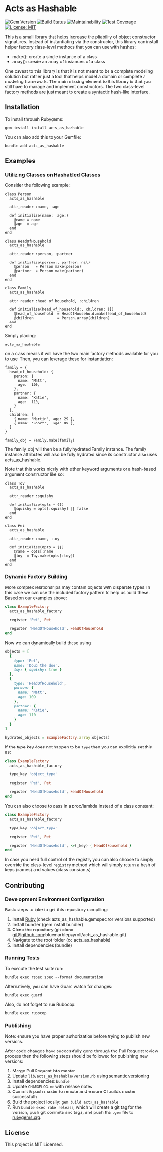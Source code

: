 # Acts as Hashable

[![Gem Version](https://badge.fury.io/rb/acts_as_hashable.svg)](https://badge.fury.io/rb/acts_as_hashable) [![Build Status](https://travis-ci.org/bluemarblepayroll/acts_as_hashable.svg?branch=master)](https://travis-ci.org/bluemarblepayroll/acts_as_hashable) [![Maintainability](https://api.codeclimate.com/v1/badges/647dac37b9a8177f3d84/maintainability)](https://codeclimate.com/github/bluemarblepayroll/acts_as_hashable/maintainability) [![Test Coverage](https://api.codeclimate.com/v1/badges/647dac37b9a8177f3d84/test_coverage)](https://codeclimate.com/github/bluemarblepayroll/acts_as_hashable/test_coverage) [![License: MIT](https://img.shields.io/badge/License-MIT-yellow.svg)](https://opensource.org/licenses/MIT)

This is a small library that helps increase the pliability of object constructor signatures.
Instead of instantiating via the constructor, this library can install helper factory
class-level methods that you can use with hashes:

* make(): create a single instance of a class
* array(): create an array of instances of a class

One caveat to this library is that it is not meant to be a complete modeling solution but rather
just a tool that helps model a domain or complete a modeling framework.
The main missing element to this library is that you still have to manage and implement constructors.
The two class-level factory methods are just meant to create a syntactic hash-like interface.

## Installation

To install through Rubygems:

````
gem install install acts_as_hashable
````

You can also add this to your Gemfile:

````
bundle add acts_as_hashable
````

## Examples

### Utilizing Classes on Hashabled Classes

Consider the following example:

````
class Person
  acts_as_hashable

  attr_reader :name, :age

  def initialize(name:, age:)
    @name = name
    @age  = age
  end
end

class HeadOfHousehold
  acts_as_hashable

  attr_reader :person, :partner

  def initialize(person:, partner: nil)
    @person   = Person.make(person)
    @partner  = Person.make(partner)
  end
end

class Family
  acts_as_hashable

  attr_reader :head_of_household, :children

  def initialize(head_of_household:, children: [])
    @head_of_household  = HeadOfHousehold.make(head_of_household)
    @children           = Person.array(children)
  end
end
````

Simply placing:

````
acts_as_hashable
````

on a class means it will have the two main factory methods available for you to use.  Then,
you can leverage these for instantiation:

````
family = {
  head_of_household: {
    person: {
      name: 'Matt',
      age:  109,
    },
    partner: {
      name: 'Katie',
      age:  110,
    }
  },
  children: [
    { name: 'Martin', age: 29 },
    { name: 'Short',  age: 99 },
  ]
}

family_obj = Family.make(family)
````

The family_obj will then be a fully hydrated Family instance.  The family instance
attributes will also be fully hydrated since its constructor also uses acts_as_hashable.

Note that this works nicely with either keyword arguments or a hash-based argument constructor like so:

````
class Toy
  acts_as_hashable

  attr_reader :squishy

  def initialize(opts = {})
    @squishy = opts[:squishy] || false
  end
end

class Pet
  acts_as_hashable

  attr_reader :name, :toy

  def initialize(opts = {})
    @name = opts[:name]
    @toy  = Toy.make(opts[:toy])
  end
end
````

### Dynamic Factory Building

More complex relationships may contain objects with disparate types.  In this case we can use the included factory
pattern to help us build these.  Based on our examples above:

```ruby
class ExampleFactory
  acts_as_hashable_factory

  register 'Pet', Pet

  register 'HeadOfHousehold', HeadOfHousehold
end
```

Now we can dynamically build these using:

```ruby
objects = [
  {
    type: 'Pet',
    name: 'Doug the dog',
    toy: { squishy: true }
  },
  {
    type: 'HeadOfHousehold',
    person: {
      name: 'Matt',
      age: 109
    },
    partner: {
      name: 'Katie',
      age: 110
    }
  }
]

hydrated_objects = ExampleFactory.array(objects)
```

If the type key does not happen to be `type` then you can explicitly set this as:

```ruby
class ExampleFactory
  acts_as_hashable_factory

  type_key 'object_type'

  register 'Pet', Pet

  register 'HeadOfHousehold', HeadOfHousehold
end
```

You can also choose to pass in a proc/lambda instead of a class constant:

```ruby
class ExampleFactory
  acts_as_hashable_factory

  type_key 'object_type'

  register 'Pet', Pet

  register 'HeadOfHousehold', ->(_key) { HeadOfHousehold }
end
```

In case you need full control of the registry you can also choose to simply override the class-level `registry` method which will simply return a hash of keys (names) and values (class constants).

## Contributing

### Development Environment Configuration

Basic steps to take to get this repository compiling:

1. Install [Ruby](https://www.ruby-lang.org/en/documentation/installation/) (check acts_as_hashable.gemspec for versions supported)
2. Install bundler (gem install bundler)
3. Clone the repository (git clone git@github.com:bluemarblepayroll/acts_as_hashable.git)
4. Navigate to the root folder (cd acts_as_hashable)
5. Install dependencies (bundle)

### Running Tests

To execute the test suite run:

````
bundle exec rspec spec --format documentation
````

Alternatively, you can have Guard watch for changes:

````
bundle exec guard
````

Also, do not forget to run Rubocop:

````
bundle exec rubocop
````

### Publishing

Note: ensure you have proper authorization before trying to publish new versions.

After code changes have successfully gone through the Pull Request review process then the following steps should be followed for publishing new versions:

1. Merge Pull Request into master
2. Update ```lib/acts_as_hashable/version.rb``` using [semantic versioning](https://semver.org/)
3. Install dependencies: ```bundle```
4. Update ```CHANGELOG.md``` with release notes
5. Commit & push master to remote and ensure CI builds master successfully
6. Build the project locally: `gem build acts_as_hashable`
7. Run `bundle exec rake release`, which will create a git tag for the version, push git commits and tags, and push the `.gem` file to [rubygems.org](https://rubygems.org).

## License

This project is MIT Licensed.
